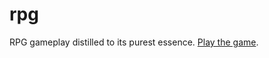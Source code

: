# rpg

RPG gameplay distilled to its purest essence. [Play the game](https://centaurreader.com/rpg).
